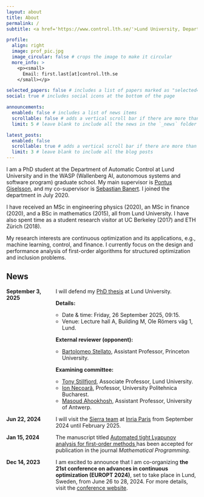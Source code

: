 ```yaml
---
layout: about
title: About
permalink: /
subtitle: <a href='https://www.control.lth.se/'>Lund University, Department of Automatic Control</a>

profile:
  align: right
  image: prof_pic.jpg
  image_circular: false # crops the image to make it circular
  more_info: >
    <p><small>
      Email: first.last[at]control.lth.se
    </small></p>

selected_papers: false # includes a list of papers marked as "selected={true}"
social: true # includes social icons at the bottom of the page

announcements:
  enabled: false # includes a list of news items
  scrollable: false # adds a vertical scroll bar if there are more than 3 news items
  limit: 5 # leave blank to include all the news in the `_news` folder

latest_posts:
  enabled: false
  scrollable: true # adds a vertical scroll bar if there are more than 3 new posts items
  limit: 3 # leave blank to include all the blog posts
---
```


I am a PhD student at the Department of Automatic Control at Lund University and in the WASP (Wallenberg AI, autonomous systems and software program) graduate school. My main supervisor is [Pontus Giselsson](https://www.control.lth.se/personnel/personnel/pontus-giselsson/), and my co-supervisor is [Sebastian Banert](https://github.com/sbanert). I joined the department in July 2020. 

I have received an MSc in engineering physics (2020), an MSc in finance (2020), and a BSc in mathematics (2015), all from Lund University. I have also spent time as a student research visitor at UC Berkeley (2017) and ETH Zürich (2018). 

My research interests are continuous optimization and its applications, e.g., machine learning, control, and finance. I currently focus on the design and performance analysis of first-order algorithms for structured optimization and inclusion problems.

## News

<ul style="margin: 0; padding: 0; list-style: none;">

  <li style="display: flex; margin: 0 0 1em 0; padding: 0;">
	<span style="min-width: 130px; font-weight: bold;">
		September 3, 2025
	</span>
	<span>
		I will defend my <a href="https://portal.research.lu.se/en/publications/lyapunov-analyses-for-first-order-methods-theory-automation-and-a">PhD thesis</a> at Lund University.
		<p><strong>Details:</strong></p>
		<ul style="margin: 0; padding-left: 1.2em;">
			<li>Date &amp; time: Friday, 26 September 2025, 09:15.</li>
			<li>Venue: Lecture hall A, Building M, Ole Römers väg 1, Lund.</li>
		</ul>
		<p><strong>External reviewer (opponent):</strong></p>
		<ul style="margin: 0; padding-left: 1.2em;">
			<li><a href="https://stella.to/">Bartolomeo Stellato</a>, Assistant Professor, Princeton University.</li>
		</ul>
		<p><strong>Examining committee:</strong></p>
		<ul style="margin: 0; padding-left: 1.2em;">
			<li><a href="http://www.tonystillfjord.net">Tony Stillfjord</a>, Associate Professor, Lund University.</li>
			<li><a href="https://acse.pub.ro/index.php/ion-necoara-2/">Ion Necoară</a>, Professor, University Politehnica Bucharest.</li>
			<li><a href="https://www.uantwerpen.be/en/staff/masoud-ahookhosh/">Masoud Ahookhosh</a>, Assistant Professor, University of Antwerp.</li>
		</ul>
	</span>
</li>


  <li style="display: flex; margin: 0 0 1em 0; padding: 0;">
    <span style="min-width: 130px; font-weight: bold;">Jun 22, 2024</span>
    <span>
      I will visit the
      <a href="https://sierra-mlopt.github.io/">Sierra team</a> at
      <a href="https://www.inria.fr/en/inria-paris-centre">Inria Paris</a>
      from September 2024 until February 2025.
    </span>
  </li>

  <li style="display: flex; margin: 0 0 1em 0; padding: 0;">
    <span style="min-width: 130px; font-weight: bold;">Jan 15, 2024</span>
    <span>
      The manuscript titled
      <a href="https://doi.org/10.1007/s10107-024-02061-8">
        Automated tight Lyapunov analysis for first-order methods
      </a>
      has been accepted for publication in the journal
      <i>Mathematical Programming</i>.
    </span>
  </li>

  <li style="display: flex; margin: 0; padding: 0;">
    <span style="min-width: 130px; font-weight: bold;">Dec 14, 2023</span>
    <span>
      I am excited to announce that I am co-organizing
      <strong>the 21st conference on advances in continuous optimization (EUROPT 2024)</strong>,
      set to take place in Lund, Sweden, from June 26 to 28, 2024. 
      For more details, visit the
      <a href="https://europt2024.event.lu.se/">conference website</a>.
    </span>
  </li>
</ul>
